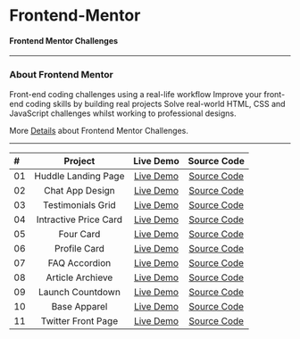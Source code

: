 # Frontend-Mentor
#### Frontend Mentor Challenges

------------------------
### About Frontend Mentor
 Front-end coding challenges using a real-life workflow Improve your front-end coding skills by building real projects Solve real-world HTML, CSS and JavaScript challenges whilst working to professional designs.
 
More [Details](https://www.frontendmentor.io/) about Frontend Mentor Challenges.




------------------------

| #              |  Project              |  Live Demo                                                                       | Source Code |
| :------------- | :--------------------:| :------------------------------------------------------------------------------: |:------------------------------------------------------------------------------:|
|  01            | Huddle Landing Page |[Live Demo](https://vaishnavme.github.io/Frontend-Mentor/huddle-landing-page/)        |[Source Code](https://github.com/vaishnavme/Frontend-Mentor/tree/main/huddle-landing-page)|
|  02            | Chat App Design |[Live Demo](https://vaishnavme.github.io/Frontend-Mentor/chat-app-css/)        |[Source Code](https://github.com/vaishnavme/Frontend-Mentor/tree/main/chat-app-css)|
|  03            | Testimonials Grid        |[Live Demo](https://vaishnavme.github.io/Frontend-Mentor/testimonials-grid/)        |[Source Code](https://github.com/vaishnavme/Frontend-Mentor/tree/main/testimonials-grid)|
|  04            | Intractive Price Card        |[Live Demo](https://vaishnavme.github.io/Frontend-Mentor/interactive-pricing/)        |[Source Code](https://github.com/vaishnavme/Frontend-Mentor/tree/main/interactive-pricing)|
|  05            | Four Card        |[Live Demo](https://vaishnavme.github.io/Frontend-Mentor/four-card/)        |[Source Code](https://github.com/vaishnavme/Frontend-Mentor/tree/main/four-card)|
|  06            | Profile Card         |[Live Demo](https://vaishnavme.github.io/Frontend-Mentor/profile-card-component-main/)        |[Source Code](https://github.com/vaishnavme/Frontend-Mentor/tree/main/profile-card-component-main)|
|  07            | FAQ Accordion         |[Live Demo](https://vaishnavme.github.io/Frontend-Mentor/faq-accordion/)        |[Source Code](https://github.com/vaishnavme/Frontend-Mentor/tree/main/faq-accordion)|
|  08            | Article Archieve         |[Live Demo](https://vaishnavme.github.io/Frontend-Mentor/article-preview/)        |[Source Code](https://github.com/vaishnavme/Frontend-Mentor/tree/main/article-preview)|
|  09            | Launch Countdown        |[Live Demo](https://vaishnavme.github.io/Frontend-Mentor/launch-countdown-timer/)        |[Source Code](https://github.com/vaishnavme/Frontend-Mentor/tree/main/launch-countdown-timer)|
|  10            | Base Apparel       |[Live Demo](https://vaishnavme.github.io/Frontend-Mentor/base-apparel/)        |[Source Code](https://github.com/vaishnavme/Frontend-Mentor/tree/main/base-apparel)|
|  11            | Twitter Front Page       |[Live Demo](https://vaishnavme.github.io/Frontend-Mentor/twitter-clone/)        |[Source Code](https://github.com/vaishnavme/Frontend-Mentor/tree/main/twitter-clone)|
